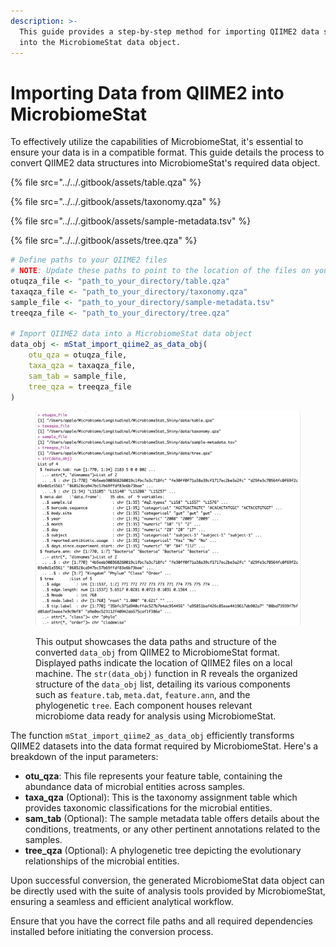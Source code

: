 ```yaml
---
description: >-
  This guide provides a step-by-step method for importing QIIME2 data structures
  into the MicrobiomeStat data object.
---
```


# Importing Data from QIIME2 into MicrobiomeStat

To effectively utilize the capabilities of MicrobiomeStat, it's essential to ensure your data is in a compatible format. This guide details the process to convert QIIME2 data structures into MicrobiomeStat's required data object.

{% file src="../../.gitbook/assets/table.qza" %}

{% file src="../../.gitbook/assets/taxonomy.qza" %}

{% file src="../../.gitbook/assets/sample-metadata.tsv" %}

{% file src="../../.gitbook/assets/tree.qza" %}

```r
# Define paths to your QIIME2 files
# NOTE: Update these paths to point to the location of the files on your computer.
otuqza_file <- "path_to_your_directory/table.qza"
taxaqza_file <- "path_to_your_directory/taxonomy.qza"
sample_file <- "path_to_your_directory/sample-metadata.tsv"
treeqza_file <- "path_to_your_directory/tree.qza"

# Import QIIME2 data into a MicrobiomeStat data object
data_obj <- mStat_import_qiime2_as_data_obj(
    otu_qza = otuqza_file, 
    taxa_qza = taxaqza_file,
    sam_tab = sample_file, 
    tree_qza = treeqza_file
)
```

<figure><img src="../../.gitbook/assets/Screenshot 2023-10-10 at 11.35.49.png" alt=""><figcaption><p>This output showcases the data paths and structure of the converted <code>data_obj</code> from QIIME2 to MicrobiomeStat format. Displayed paths indicate the location of QIIME2 files on a local machine. The <code>str(data_obj)</code> function in R reveals the organized structure of the <code>data_obj</code> list, detailing its various components such as <code>feature.tab</code>, <code>meta.dat</code>, <code>feature.ann</code>, and the phylogenetic <code>tree</code>. Each component houses relevant microbiome data ready for analysis using MicrobiomeStat.</p></figcaption></figure>

The function `mStat_import_qiime2_as_data_obj` efficiently transforms QIIME2 datasets into the data format required by MicrobiomeStat. Here's a breakdown of the input parameters:

* **otu\_qza**: This file represents your feature table, containing the abundance data of microbial entities across samples.
* **taxa\_qza** (Optional): This is the taxonomy assignment table which provides taxonomic classifications for the microbial entities.
* **sam\_tab** (Optional): The sample metadata table offers details about the conditions, treatments, or any other pertinent annotations related to the samples.
* **tree\_qza** (Optional): A phylogenetic tree depicting the evolutionary relationships of the microbial entities.

Upon successful conversion, the generated MicrobiomeStat data object can be directly used with the suite of analysis tools provided by MicrobiomeStat, ensuring a seamless and efficient analytical workflow.

Ensure that you have the correct file paths and all required dependencies installed before initiating the conversion process.
